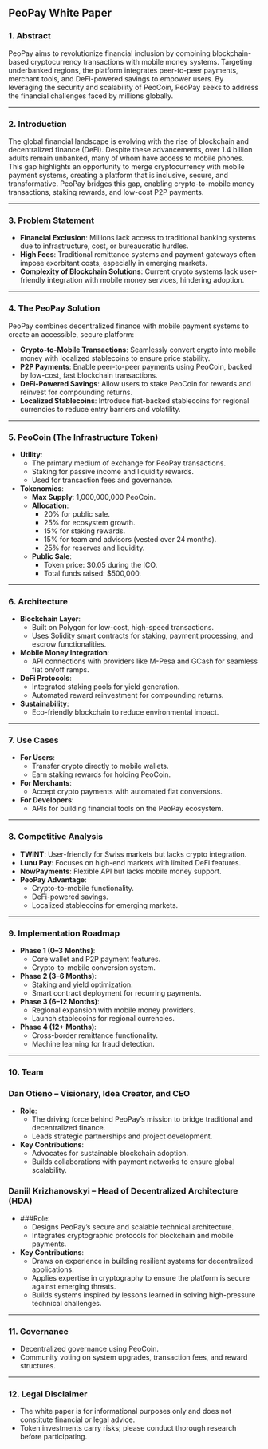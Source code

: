 ## **PeoPay White Paper**

### **1. Abstract**
PeoPay aims to revolutionize financial inclusion by combining blockchain-based cryptocurrency transactions with mobile money systems. Targeting underbanked regions, the platform integrates peer-to-peer payments, merchant tools, and DeFi-powered savings to empower users. By leveraging the security and scalability of PeoCoin, PeoPay seeks to address the financial challenges faced by millions globally.

---

### **2. Introduction**
The global financial landscape is evolving with the rise of blockchain and decentralized finance (DeFi). Despite these advancements, over 1.4 billion adults remain unbanked, many of whom have access to mobile phones. This gap highlights an opportunity to merge cryptocurrency with mobile payment systems, creating a platform that is inclusive, secure, and transformative. PeoPay bridges this gap, enabling crypto-to-mobile money transactions, staking rewards, and low-cost P2P payments.

---

### **3. Problem Statement**
- **Financial Exclusion**: Millions lack access to traditional banking systems due to infrastructure, cost, or bureaucratic hurdles.
- **High Fees**: Traditional remittance systems and payment gateways often impose exorbitant costs, especially in emerging markets.
- **Complexity of Blockchain Solutions**: Current crypto systems lack user-friendly integration with mobile money services, hindering adoption.

---

### **4. The PeoPay Solution**
PeoPay combines decentralized finance with mobile payment systems to create an accessible, secure platform:
- **Crypto-to-Mobile Transactions**: Seamlessly convert crypto into mobile money with localized stablecoins to ensure price stability.
- **P2P Payments**: Enable peer-to-peer payments using PeoCoin, backed by low-cost, fast blockchain transactions.
- **DeFi-Powered Savings**: Allow users to stake PeoCoin for rewards and reinvest for compounding returns.
- **Localized Stablecoins**: Introduce fiat-backed stablecoins for regional currencies to reduce entry barriers and volatility.

---

### **5. PeoCoin (The Infrastructure Token)**
- **Utility**:
  - The primary medium of exchange for PeoPay transactions.
  - Staking for passive income and liquidity rewards.
  - Used for transaction fees and governance.
- **Tokenomics**:
  - **Max Supply**: 1,000,000,000 PeoCoin.
  - **Allocation**:
    - 20% for public sale.
    - 25% for ecosystem growth.
    - 15% for staking rewards.
    - 15% for team and advisors (vested over 24 months).
    - 25% for reserves and liquidity.
  - **Public Sale**:
    - Token price: $0.05 during the ICO.
    - Total funds raised: $500,000.

---

### **6. Architecture**
- **Blockchain Layer**:
  - Built on Polygon for low-cost, high-speed transactions.
  - Uses Solidity smart contracts for staking, payment processing, and escrow functionalities.
- **Mobile Money Integration**:
  - API connections with providers like M-Pesa and GCash for seamless fiat on/off ramps.
- **DeFi Protocols**:
  - Integrated staking pools for yield generation.
  - Automated reward reinvestment for compounding returns.
- **Sustainability**:
  - Eco-friendly blockchain to reduce environmental impact.

---

### **7. Use Cases**
- **For Users**:
  - Transfer crypto directly to mobile wallets.
  - Earn staking rewards for holding PeoCoin.
- **For Merchants**:
  - Accept crypto payments with automated fiat conversions.
- **For Developers**:
  - APIs for building financial tools on the PeoPay ecosystem.

---

### **8. Competitive Analysis**
- **TWINT**: User-friendly for Swiss markets but lacks crypto integration.
- **Lunu Pay**: Focuses on high-end markets with limited DeFi features.
- **NowPayments**: Flexible API but lacks mobile money support.
- **PeoPay Advantage**:
  - Crypto-to-mobile functionality.
  - DeFi-powered savings.
  - Localized stablecoins for emerging markets.

---

### **9. Implementation Roadmap**
- **Phase 1 (0–3 Months)**:
  - Core wallet and P2P payment features.
  - Crypto-to-mobile conversion system.
- **Phase 2 (3–6 Months)**:
  - Staking and yield optimization.
  - Smart contract deployment for recurring payments.
- **Phase 3 (6–12 Months)**:
  - Regional expansion with mobile money providers.
  - Launch stablecoins for regional currencies.
- **Phase 4 (12+ Months)**:
  - Cross-border remittance functionality.
  - Machine learning for fraud detection.

---

### **10. Team**
### **Dan Otieno** – Visionary, Idea Creator, and CEO
- **Role**:
  - The driving force behind PeoPay’s mission to bridge traditional and decentralized finance.
  - Leads strategic partnerships and project development.
- **Key Contributions**:
  - Advocates for sustainable blockchain adoption.
  - Builds collaborations with payment networks to ensure global scalability.

### **Daniil Krizhanovskyi** – Head of Decentralized Architecture (HDA)
- ###Role:
  - Designs PeoPay’s secure and scalable technical architecture.
  - Integrates cryptographic protocols for blockchain and mobile payments.
- **Key Contributions**:
  - Draws on experience in building resilient systems for decentralized applications.
  - Applies expertise in cryptography to ensure the platform is secure against emerging threats.
  - Builds systems inspired by lessons learned in solving high-pressure technical challenges.

---

### **11. Governance**
- Decentralized governance using PeoCoin.
- Community voting on system upgrades, transaction fees, and reward structures.

---

### **12. Legal Disclaimer**
- The white paper is for informational purposes only and does not constitute financial or legal advice.
- Token investments carry risks; please conduct thorough research before participating.
